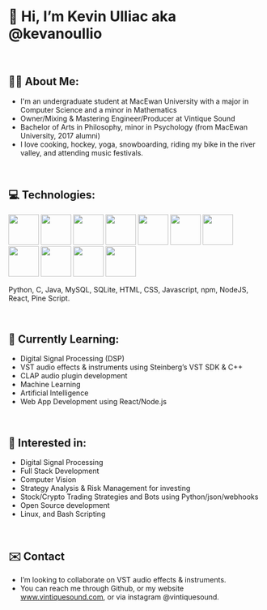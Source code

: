 <h1>👋 Hi, I’m Kevin Ulliac aka @kevanoullio </h1>

<br>

## 🙋‍♂️ About Me:
- I'm an undergraduate student at MacEwan University with a major in Computer Science and a minor in Mathematics
- Owner/Mixing & Mastering Engineer/Producer at Vintique Sound
- Bachelor of Arts in Philosophy, minor in Psychology (from MacEwan University, 2017 alumni)
- I love cooking, hockey, yoga, snowboarding, riding my bike in the river valley, and attending music festivals.

<br>

## 💻 Technologies:
<span>
<img width=60px height=auto src="https://cdn.jsdelivr.net/gh/devicons/devicon/icons/python/python-original.svg" />
<img width=60px height=auto src="https://cdn.jsdelivr.net/gh/devicons/devicon/icons/c/c-original.svg" />
<img width=60px height=auto src="https://cdn.jsdelivr.net/gh/devicons/devicon/icons/java/java-original.svg" />
<img width=60px height=auto src="https://cdn.jsdelivr.net/gh/devicons/devicon/icons/mysql/mysql-original-wordmark.svg" />
<img width=60px height=auto src="https://cdn.jsdelivr.net/gh/devicons/devicon/icons/sqlite/sqlite-original-wordmark.svg" />
<img width=60px height=auto src="https://cdn.jsdelivr.net/gh/devicons/devicon/icons/html5/html5-original.svg" />
<img width=60px height=auto src="https://cdn.jsdelivr.net/gh/devicons/devicon/icons/css3/css3-original.svg" />
<img width=60px height=auto src="https://cdn.jsdelivr.net/gh/devicons/devicon/icons/javascript/javascript-original.svg" />
<img width=60px height=auto src="https://cdn.jsdelivr.net/gh/devicons/devicon@latest/icons/npm/npm-original-wordmark.svg" />
<img width=60px height=auto src="https://cdn.jsdelivr.net/gh/devicons/devicon@latest/icons/nodejs/nodejs-original-wordmark.svg" />
<img width=60px height=auto src="https://cdn.jsdelivr.net/gh/devicons/devicon@latest/icons/react/react-original-wordmark.svg" />          
</span>

Python, C, Java, MySQL, SQLite, HTML, CSS, Javascript, npm, NodeJS, React, Pine Script.

<br>

## 🌱 Currently Learning:
- Digital Signal Processing (DSP)
- VST audio effects & instruments using Steinberg’s VST SDK & C++
- CLAP audio plugin development
- Machine Learning
- Artificial Intelligence
- Web App Development using React/Node.js

<br>

## 👀 Interested in:
- Digital Signal Processing
- Full Stack Development
- Computer Vision
- Strategy Analysis & Risk Management for investing
- Stock/Crypto Trading Strategies and Bots using Python/json/webhooks
- Open Source development
- Linux, and Bash Scripting

<br>

## ✉️ Contact
- I’m looking to collaborate on VST audio effects & instruments.
- You can reach me through Github, or my website www.vintiquesound.com, or via instagram @vintiquesound.



<!---
kevanoullio/kevanoullio is a ✨ special ✨ repository because its `README.md` (this file) appears on your GitHub profile.
You can click the Preview link to take a look at your changes.
--->
